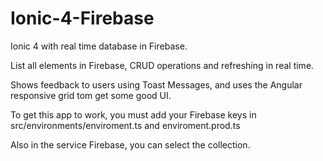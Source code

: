 # Ionic-4-Firebase
Ionic 4 with real time database in Firebase.

List all elements in Firebase, CRUD operations and refreshing in real time.

Shows feedback to users using Toast Messages, and uses the Angular responsive grid tom get some good UI.

To get this app to work, you must add your Firebase keys in src/environments/enviroment.ts and enviroment.prod.ts

Also in the service Firebase, you can select the collection.
